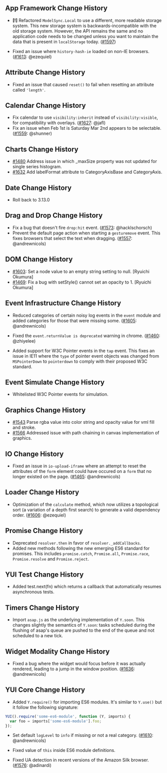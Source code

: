 ## App Framework Change History



* __[!]__ Refactored `ModelSync.Local` to use a different, more readable
  storage system. This new storage system is backwards-incompatible with
  the old storage system. However, the API remains the same and no application
  code needs to be changed unless you want to maintain the data that is
  present in `localStorage` today. ([#1597][])

* Fixed an issue where `history-hash-ie` loaded on non-IE browsers. ([#1613][]: @ezequiel)

[#1613]: https://github.com/yui/yui3/pull/1613
[#1597]: https://github.com/yui/yui3/pull/1613

## Attribute Change History

* Fixed an issue that caused `reset()` to fail when resetting an attribute called `'length'`.


## Calendar Change History


* Fix calendar to use `visibility:inherit` instead of `visibility:visible`, for compatibility with overlays. ([#1627][]: @jafl)
* Fix an issue when Feb 1st is Saturday Mar 2nd appears to be selectable. ([#1559][]: @shunner)

[#1627]: https://github.com/yui/yui3/issues/1627
[#1559]: https://github.com/yui/yui3/issues/1559

## Charts Change History

* [#1480][] Address issue in which _maxSize property was not updated for single series histogram. 
* [#1632][] Add labelFormat attribute to CategoryAxisBase and CategoryAxis.

[#1480]: https://github.com/yui/yui3/pull/1480/
[#1632]: https://github.com/yui/yui3/pull/1632/

## Date Change History

* Roll back to 3.13.0

## Drag and Drop Change History

* Fix a bug that doesn't fire `drop:hit` event. ([#1573][]: @hacklschorsch)
* Prevent the default page action when starting a `gesturemove` event. This
  fixes browsers that select the text when dragging. ([#1557][]: @andrewnicols)

[#1573]: https://github.com/yui/yui3/issues/1573
[#1557]: https://github.com/yui/yui3/issues/1557

## DOM Change History


* [#1603][]: Set a node value to an empty string setting to null. [Ryuichi Okumura]
* [#1469][]: Fix a bug with setStyle() cannot set an opacity to 1. [Ryuichi Okumura]

[#1603]: https://github.com/yui/yui3/issues/1603
[#1469]: https://github.com/yui/yui3/issues/1469

## Event Infrastructure Change History




* Reduced categories of certain noisy log events in the `event` module and added
  categories for those that were missing some. ([#1605][]: @andrewnicols)

* Fixed the `event.returnValue is deprecated` warning in chrome. ([#1460][]: @zhiyelee)

[#1605]: https://github.com/yui/yui3/issues/1605
[#1460]: https://github.com/yui/yui3/issues/1460



* Added support for W3C Pointer events in the `tap` event. This fixes an issue in IE11 where the `type` of pointer event objects was changed from `MSPointerDown` to `pointerdown` to comply with their proposed W3C standard.

## Event Simulate Change History

* Whitelisted W3C Pointer events for simulation.

## Graphics Change History

* [#1543][] Parse rgba value into color string and opacity value for vml fill and stroke. 
* [#1566][] Addressed issue with path chaining in canvas implementation of graphics. 

[#1543]: https://github.com/yui/yui3/pull/1543/
[#1566]: https://github.com/yui/yui3/pull/1566/

## IO Change History

* Fixed an issue in `io-upload-iframe` where an attempt to reset the attributes of the `form` element could have occured on a `form` that no longer existed on the page. ([#1465][]: @andrewnicols)

[#1465]: https://github.com/yui/yui3/pull/1465/


## Loader Change History

* Optimization of the `calculate` method, which now utilizes a topological sort (a variation of a depth first search) to generate a valid dependency order. ([#1606][]: @ezequiel)

[#1606]: https://github.com/yui/yui3/pull/1606

## Promise Change History

 * Deprecated `resolver.then` in favor of `resolver._addCallbacks`.
 * Added new methods following the new emerging ES6 standard for promises. This includes `promise.catch`, `Promise.all`, `Promise.race`, `Promise.resolve` and `Promise.reject`.

## YUI Test Change History




* Added test.next(fn) which returns a callback that automatically
  resumes asynchronous tests.

## Timers Change History




* Import `asap.js` as the underlying implementation of `Y.soon`. This changes
  slightly the semantics of `Y.soon`: tasks scheduled during the flushing of
  asap's queue are pushed to the end of the queue and not scheduled to a new
  tick.

## Widget Modality Change History




* Fixed a bug where the widget would focus before it was actually rendered,
  leading to a jump in the window position. ([#1636][]: @andrewnicols)

[#1636]: https://github.com/yui/yui3/pull/1636

## YUI Core Change History




* Added `Y.require()` for importing ES6 modules. It's similar to `Y.use()` but
  it follow the following signature:

```js
YUI().require('some-es6-module', function (Y, imports) {
  var foo = imports['some-es6-module'].foo;
});
```
* Set default `logLevel` to `info` if missing or not a real category.
  ([#1610][]: @andrewnicols)
* Fixed value of `this` inside ES6 module definitions.

* Fixed UA detection in recent versions of the Amazon Silk browser.
  ([#1576][]: @adinardi)

[#1576]: https://github.com/yui/yui3/pull/1576
[#1610]: https://github.com/yui/yui3/pull/1610
